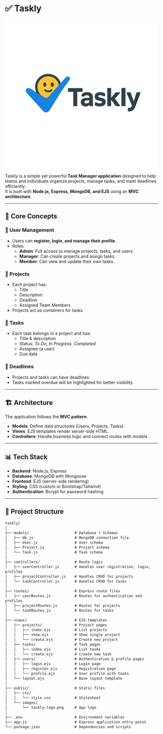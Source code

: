 # ✅ Taskly
![Taskly Logo](./public/images/taskly-logo.png)
Taskly is a simple yet powerful **Task Manager application** designed to help teams and individuals organize projects, manage tasks, and meet deadlines efficiently.  
It is built with **Node.js, Express, MongoDB, and EJS** using an **MVC architecture**.

---

## 📌 Core Concepts

### 👤 User Management
- Users can **register, login, and manage their profile**.
- Roles:
  - **Admin**: Full access to manage projects, tasks, and users.
  - **Manager**: Can create projects and assign tasks.
  - **Member**: Can view and update their own tasks.

### 📂 Projects
- Each project has:
  - Title  
  - Description  
  - Deadline  
  - Assigned Team Members  
- Projects act as containers for tasks.

### 📝 Tasks
- Each task belongs to a project and has:
  - Title & description  
  - Status: *To Do*, *In Progress*, *Completed*  
  - Assignee (a user)  
  - Due date  

### 📅 Deadlines
- Projects and tasks can have deadlines.
- Tasks marked overdue will be highlighted for better visibility.

---

## 🏗️ Architecture
The application follows the **MVC pattern**:

- **Models**: Define data structures (Users, Projects, Tasks).
- **Views**: EJS templates render server-side HTML.
- **Controllers**: Handle business logic and connect routes with models.

---

## 📊 Tech Stack
- **Backend**: Node.js, Express
- **Database**: MongoDB with Mongoose
- **Frontend**: EJS (server-side rendering)
- **Styling**: CSS (custom or Bootstrap/Tailwind)
- **Authentication**: Bcrypt for password hashing


---

## 📂 Project Structure

```plaintext
taskly/
│
├── models/                     # Database + Schemas
│   ├── db.js                   # MongoDB connection file
│   ├── User.js                 # User schema
│   ├── Project.js              # Project schema
│   └── Task.js                 # Task schema
│
├── controllers/                # Route logic
│   ├── userController.js       # Handles user registration, login, profiles
│   ├── projectController.js    # Handles CRUD for projects
│   └── taskController.js       # Handles CRUD for tasks
│
├── routes/                     # Express route files
│   ├── userRoutes.js           # Routes for authentication and profiles
│   ├── projectRoutes.js        # Routes for projects
│   └── taskRoutes.js           # Routes for tasks
│
├── views/                      # EJS templates
│   ├── projects/               # Project pages
│   │   ├── index.ejs           # List projects
│   │   ├── show.ejs            # Show single project
│   │   └── create.ejs          # Create new project
│   ├── tasks/                  # Task pages
│   │   ├── index.ejs           # List tasks
│   │   └── create.ejs          # Create new task
│   ├── users/                  # Authentication & profile pages
│   │   ├── login.ejs           # Login page
│   │   ├── register.ejs        # Registration page
│   │   └── profile.ejs         # User profile with tasks
│   └── layout.ejs              # Base layout template
│
├── public/                     # Static files
│   ├── css/
│   │   └── style.css           # Stylesheet
│   └── images/
│       └── taskly-logo.png     # App logo
│
├── .env                        # Environment variables
├── app.js                      # Express application entry point
└── package.json                # Dependencies and scripts
